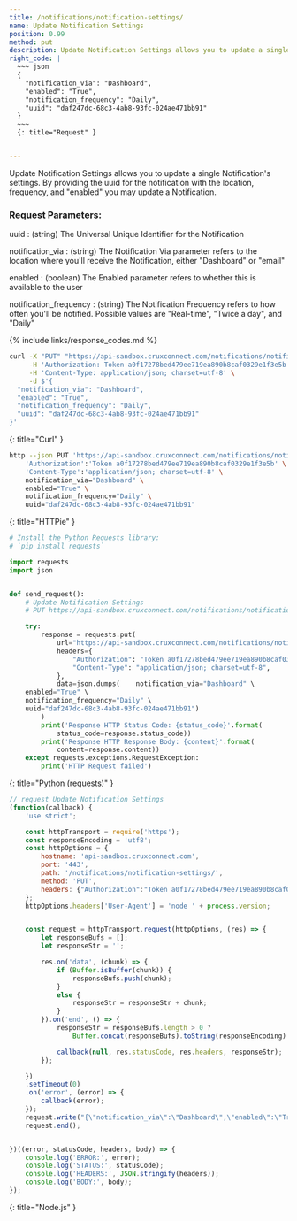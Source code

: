 ```yaml
---
title: /notifications/notification-settings/
name: Update Notification Settings
position: 0.99
method: put
description: Update Notification Settings allows you to update a single notification's settings
right_code: |
  ~~~ json
  {
    "notification_via": "Dashboard",
    "enabled": "True",
    "notification_frequency": "Daily",
    "uuid": "daf247dc-68c3-4ab8-93fc-024ae471bb91"
  }
  ~~~
  {: title="Request" }


---
```

Update Notification Settings allows you to update a single Notification's settings. By providing the uuid for the notification with the location, frequency, and "enabled" you may update a Notification.

### Request Parameters:

uuid
: (string) The Universal Unique Identifier for the Notification

notification_via
: (string) The Notification Via parameter refers to the location where you'll receive the Notification, either "Dashboard" or "email"

enabled
: (boolean) The Enabled parameter refers to whether this is available to the user

notification_frequency
: (string) The Notification Frequency refers to how often you'll be notified. Possible values are "Real-time", "Twice a day", and "Daily"

{% include links/response_codes.md %}

~~~ bash
curl -X "PUT" "https://api-sandbox.cruxconnect.com/notifications/notification-settings/" \
     -H 'Authorization: Token a0f17278bed479ee719ea890b8caf0329e1f3e5b' \
     -H 'Content-Type: application/json; charset=utf-8' \
     -d $'{
  "notification_via": "Dashboard",
  "enabled": "True",
  "notification_frequency": "Daily",
  "uuid": "daf247dc-68c3-4ab8-93fc-024ae471bb91"
}'

~~~
{: title="Curl" }

~~~ bash
http --json PUT 'https://api-sandbox.cruxconnect.com/notifications/notification-settings/' \
    'Authorization':'Token a0f17278bed479ee719ea890b8caf0329e1f3e5b' \
    'Content-Type':'application/json; charset=utf-8' \
    notification_via="Dashboard" \
    enabled="True" \
    notification_frequency="Daily" \
    uuid="daf247dc-68c3-4ab8-93fc-024ae471bb91"

~~~
{: title="HTTPie" }

~~~ python
# Install the Python Requests library:
# `pip install requests`

import requests
import json


def send_request():
    # Update Notification Settings
    # PUT https://api-sandbox.cruxconnect.com/notifications/notification-settings/

    try:
        response = requests.put(
            url="https://api-sandbox.cruxconnect.com/notifications/notification-settings/",
            headers={
                "Authorization": "Token a0f17278bed479ee719ea890b8caf0329e1f3e5b",
                "Content-Type": "application/json; charset=utf-8",
            },
            data=json.dumps(    notification_via="Dashboard" \
    enabled="True" \
    notification_frequency="Daily" \
    uuid="daf247dc-68c3-4ab8-93fc-024ae471bb91")
        )
        print('Response HTTP Status Code: {status_code}'.format(
            status_code=response.status_code))
        print('Response HTTP Response Body: {content}'.format(
            content=response.content))
    except requests.exceptions.RequestException:
        print('HTTP Request failed')

~~~
{: title="Python (requests)" }

~~~ javascript
// request Update Notification Settings
(function(callback) {
    'use strict';

    const httpTransport = require('https');
    const responseEncoding = 'utf8';
    const httpOptions = {
        hostname: 'api-sandbox.cruxconnect.com',
        port: '443',
        path: '/notifications/notification-settings/',
        method: 'PUT',
        headers: {"Authorization":"Token a0f17278bed479ee719ea890b8caf0329e1f3e5b","Content-Type":"application/json; charset=utf-8"}
    };
    httpOptions.headers['User-Agent'] = 'node ' + process.version;


    const request = httpTransport.request(httpOptions, (res) => {
        let responseBufs = [];
        let responseStr = '';

        res.on('data', (chunk) => {
            if (Buffer.isBuffer(chunk)) {
                responseBufs.push(chunk);
            }
            else {
                responseStr = responseStr + chunk;
            }
        }).on('end', () => {
            responseStr = responseBufs.length > 0 ?
                Buffer.concat(responseBufs).toString(responseEncoding) : responseStr;

            callback(null, res.statusCode, res.headers, responseStr);
        });

    })
    .setTimeout(0)
    .on('error', (error) => {
        callback(error);
    });
    request.write("{\"notification_via\":\"Dashboard\",\"enabled\":\"True\",\"notification_frequency\":\"Daily\",\"uuid\":\"daf247dc-68c3-4ab8-93fc-024ae471bb91\"}")
    request.end();


})((error, statusCode, headers, body) => {
    console.log('ERROR:', error);
    console.log('STATUS:', statusCode);
    console.log('HEADERS:', JSON.stringify(headers));
    console.log('BODY:', body);
});

~~~
{: title="Node.js" }
